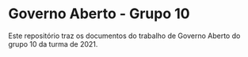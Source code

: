 # Governo Aberto - Grupo 10
Este repositório traz os documentos do trabalho de Governo Aberto do grupo 10 da turma de 2021.

